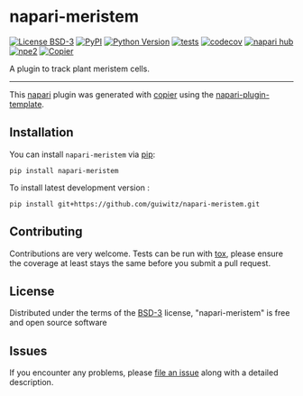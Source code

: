 # napari-meristem

[![License BSD-3](https://img.shields.io/pypi/l/napari-meristem.svg?color=green)](https://github.com/guiwitz/napari-meristem/raw/main/LICENSE)
[![PyPI](https://img.shields.io/pypi/v/napari-meristem.svg?color=green)](https://pypi.org/project/napari-meristem)
[![Python Version](https://img.shields.io/pypi/pyversions/napari-meristem.svg?color=green)](https://python.org)
[![tests](https://github.com/guiwitz/napari-meristem/workflows/tests/badge.svg)](https://github.com/guiwitz/napari-meristem/actions)
[![codecov](https://codecov.io/gh/guiwitz/napari-meristem/branch/main/graph/badge.svg)](https://codecov.io/gh/guiwitz/napari-meristem)
[![napari hub](https://img.shields.io/endpoint?url=https://api.napari-hub.org/shields/napari-meristem)](https://napari-hub.org/plugins/napari-meristem)
[![npe2](https://img.shields.io/badge/plugin-npe2-blue?link=https://napari.org/stable/plugins/index.html)](https://napari.org/stable/plugins/index.html)
[![Copier](https://img.shields.io/endpoint?url=https://raw.githubusercontent.com/copier-org/copier/master/img/badge/badge-grayscale-inverted-border-purple.json)](https://github.com/copier-org/copier)

A plugin to track plant meristem cells.

----------------------------------

This [napari] plugin was generated with [copier] using the [napari-plugin-template].

<!--
Don't miss the full getting started guide to set up your new package:
https://github.com/napari/napari-plugin-template#getting-started

and review the napari docs for plugin developers:
https://napari.org/stable/plugins/index.html
-->

## Installation

You can install `napari-meristem` via [pip]:

    pip install napari-meristem



To install latest development version :

    pip install git+https://github.com/guiwitz/napari-meristem.git


## Contributing

Contributions are very welcome. Tests can be run with [tox], please ensure
the coverage at least stays the same before you submit a pull request.

## License

Distributed under the terms of the [BSD-3] license,
"napari-meristem" is free and open source software

## Issues

If you encounter any problems, please [file an issue] along with a detailed description.

[napari]: https://github.com/napari/napari
[copier]: https://copier.readthedocs.io/en/stable/
[@napari]: https://github.com/napari
[MIT]: http://opensource.org/licenses/MIT
[BSD-3]: http://opensource.org/licenses/BSD-3-Clause
[GNU GPL v3.0]: http://www.gnu.org/licenses/gpl-3.0.txt
[GNU LGPL v3.0]: http://www.gnu.org/licenses/lgpl-3.0.txt
[Apache Software License 2.0]: http://www.apache.org/licenses/LICENSE-2.0
[Mozilla Public License 2.0]: https://www.mozilla.org/media/MPL/2.0/index.txt
[napari-plugin-template]: https://github.com/napari/napari-plugin-template

[file an issue]: https://github.com/guiwitz/napari-meristem/issues

[napari]: https://github.com/napari/napari
[tox]: https://tox.readthedocs.io/en/latest/
[pip]: https://pypi.org/project/pip/
[PyPI]: https://pypi.org/
